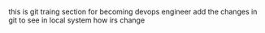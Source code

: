 this is git traing section for becoming devops engineer
add the changes in git to see in local system how irs change
